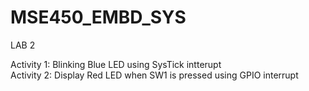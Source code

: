 # MSE450_EMBD_SYS  
LAB 2  

Activity 1: Blinking Blue LED using SysTick intterupt  
Activity 2: Display Red LED when SW1 is pressed using GPIO interrupt

